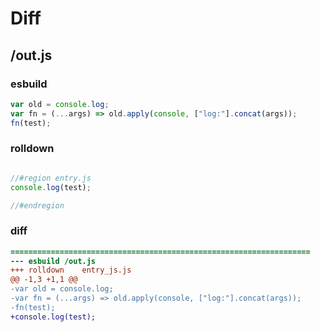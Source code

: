 # Diff
## /out.js
### esbuild
```js
var old = console.log;
var fn = (...args) => old.apply(console, ["log:"].concat(args));
fn(test);
```
### rolldown
```js

//#region entry.js
console.log(test);

//#endregion

```
### diff
```diff
===================================================================
--- esbuild	/out.js
+++ rolldown	entry_js.js
@@ -1,3 +1,1 @@
-var old = console.log;
-var fn = (...args) => old.apply(console, ["log:"].concat(args));
-fn(test);
+console.log(test);

```